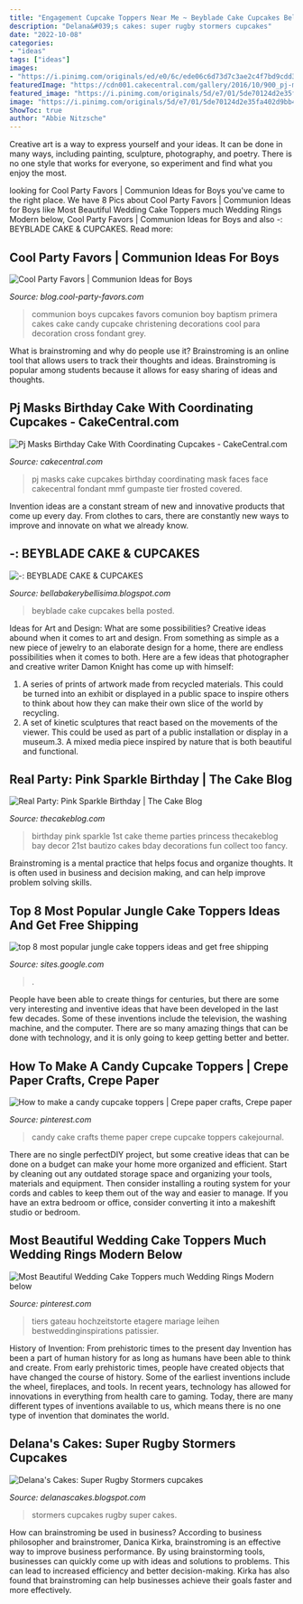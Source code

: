 ```yaml
---
title: "Engagement Cupcake Toppers Near Me ~ Beyblade Cake Cupcakes Bella Posted"
description: "Delana&#039;s cakes: super rugby stormers cupcakes"
date: "2022-10-08"
categories:
- "ideas"
tags: ["ideas"]
images:
- "https://i.pinimg.com/originals/ed/e0/6c/ede06c6d73d7c3ae2c4f7bd9cdd3839f.jpg"
featuredImage: "https://cdn001.cakecentral.com/gallery/2016/10/900_pj-masks-birthday-cake-with-coordinating-cupcakes-13499Bri2N.jpg"
featured_image: "https://i.pinimg.com/originals/5d/e7/01/5de70124d2e35fa402d9bb48e075c191.jpg"
image: "https://i.pinimg.com/originals/5d/e7/01/5de70124d2e35fa402d9bb48e075c191.jpg"
ShowToc: true
author: "Abbie Nitzsche"
---
```



Creative art is a way to express yourself and your ideas. It can be done in many ways, including painting, sculpture, photography, and poetry. There is no one style that works for everyone, so experiment and find what you enjoy the most.

	

		
looking for Cool Party Favors | Communion Ideas for Boys you've came to the right place. We have 8 Pics about Cool Party Favors | Communion Ideas for Boys like Most Beautiful Wedding Cake Toppers much Wedding Rings Modern below, Cool Party Favors | Communion Ideas for Boys and also -: BEYBLADE CAKE &amp; CUPCAKES. Read more:
		
    
## Cool Party Favors | Communion Ideas For Boys

<img loading=lazy src="http://blog.cool-party-favors.com/wp-content/uploads/2012/08/Communion-Cupcakes1.jpg" onerror="this.onerror=null;this.src='https://tse3.mm.bing.net/th?id=OIP.j5ANzJuUXCpNFZiY77o_cAHaE6&amp;pid=15.1';" alt="Cool Party Favors | Communion Ideas for Boys">

_Source: blog.cool-party-favors.com_

>communion boys cupcakes favors comunion boy baptism primera cakes cake candy cupcake christening decorations cool para decoration cross fondant grey. 

	

What is brainstroming and why do people use it?
Brainstroming is an online tool that allows users to track their thoughts and ideas. Brainstroming is popular among students because it allows for easy sharing of ideas and thoughts.

    
## Pj Masks Birthday Cake With Coordinating Cupcakes - CakeCentral.com

<img loading=lazy src="https://cdn001.cakecentral.com/gallery/2016/10/900_pj-masks-birthday-cake-with-coordinating-cupcakes-13499Bri2N.jpg" onerror="this.onerror=null;this.src='https://tse4.mm.bing.net/th?id=OIP.GtKixNB6mUFGWJAKRl_R_gHaFj&amp;pid=15.1';" alt="Pj Masks Birthday Cake With Coordinating Cupcakes - CakeCentral.com">

_Source: cakecentral.com_

>pj masks cake cupcakes birthday coordinating mask faces face cakecentral fondant mmf gumpaste tier frosted covered. 

	

Invention ideas are a constant stream of new and innovative products that come up every day. From clothes to cars, there are constantly new ways to improve and innovate on what we already know. 

    
## -: BEYBLADE CAKE &amp; CUPCAKES

<img loading=lazy src="http://2.bp.blogspot.com/-Y2Po5dwsRg8/T8xAC_TvzII/AAAAAAAAEPE/rZlL8DbuWYk/s1600/IMG_3397-1.jpg" onerror="this.onerror=null;this.src='https://tse1.mm.bing.net/th?id=OIP.eJC8w_71Ma20pG2XC8k1NwHaFj&amp;pid=15.1';" alt="-: BEYBLADE CAKE &amp; CUPCAKES">

_Source: bellabakerybellisima.blogspot.com_

>beyblade cake cupcakes bella posted. 

	

Ideas for Art and Design: What are some possibilities?
Creative ideas abound when it comes to art and design. From something as simple as a new piece of jewelry to an elaborate design for a home, there are endless possibilities when it comes to both. Here are a few ideas that photographer and creative writer Damon Knight has come up with himself:
1. A series of prints of artwork made from recycled materials. This could be turned into an exhibit or displayed in a public space to inspire others to think about how they can make their own slice of the world by recycling.
2. A set of kinetic sculptures that react based on the movements of the viewer. This could be used as part of a public installation or display in a museum.3. A mixed media piece inspired by nature that is both beautiful and functional.

    
## Real Party: Pink Sparkle Birthday | The Cake Blog

<img loading=lazy src="https://thecakeblog.com/wp-content/uploads/2010/08/pink_sparkle_birthday.jpg" onerror="this.onerror=null;this.src='https://tse4.mm.bing.net/th?id=OIP.CPFIp5dxN2ptRUNovpFkpQHaTE&amp;pid=15.1';" alt="Real Party: Pink Sparkle Birthday | The Cake Blog">

_Source: thecakeblog.com_

>birthday pink sparkle 1st cake theme parties princess thecakeblog bay decor 21st bautizo cakes bday decorations fun collect too fancy. 

	

Brainstroming is a mental practice that helps focus and organize thoughts. It is often used in business and decision making, and can help improve problem solving skills.

    
## Top 8 Most Popular Jungle Cake Toppers Ideas And Get Free Shipping

<img loading=lazy src="https://i0.wp.com/ae01.alicdn.com/kf/HTB1L2qWcouF3KVjSZK9q6zVtXXaI/WEIGAO-Zoo-Animal-font-b-cake-b-font-font-b-Toppers-b-font-Safari-font-b.jpg?crop=3,3,924,601&amp;quality=3489" onerror="this.onerror=null;this.src='https://tse2.mm.bing.net/th?id=OIP.rcvogY6EtgUaPQhtB9ONzQHaHa&amp;pid=15.1';" alt="top 8 most popular jungle cake toppers ideas and get free shipping">

_Source: sites.google.com_

>. 

	

People have been able to create things for centuries, but there are some very interesting and inventive ideas that have been developed in the last few decades. Some of these inventions include the television, the washing machine, and the computer. There are so many amazing things that can be done with technology, and it is only going to keep getting better and better.

    
## How To Make A Candy Cupcake Toppers | Crepe Paper Crafts, Crepe Paper

<img loading=lazy src="https://i.pinimg.com/originals/5d/e7/01/5de70124d2e35fa402d9bb48e075c191.jpg" onerror="this.onerror=null;this.src='https://tse2.mm.bing.net/th?id=OIP.O9lirLLl6ghhfYf4SDM5LwAAAA&amp;pid=15.1';" alt="How to make a candy cupcake toppers | Crepe paper crafts, Crepe paper">

_Source: pinterest.com_

>candy cake crafts theme paper crepe cupcake toppers cakejournal. 

	

There are no single perfectDIY project, but some creative ideas that can be done on a budget can make your home more organized and efficient. Start by cleaning out any outdated storage space and organizing your tools, materials and equipment. Then consider installing a routing system for your cords and cables to keep them out of the way and easier to manage. If you have an extra bedroom or office, consider converting it into a makeshift studio or bedroom.

    
## Most Beautiful Wedding Cake Toppers Much Wedding Rings Modern Below

<img loading=lazy src="https://i.pinimg.com/originals/ed/e0/6c/ede06c6d73d7c3ae2c4f7bd9cdd3839f.jpg" onerror="this.onerror=null;this.src='https://tse4.mm.bing.net/th?id=OIP.Vy3G9AD2J960Y90G3Z_ZTAHaLH&amp;pid=15.1';" alt="Most Beautiful Wedding Cake Toppers much Wedding Rings Modern below">

_Source: pinterest.com_

>tiers gateau hochzeitstorte etagere mariage leihen bestweddinginspirations patissier. 

	

History of Invention: From prehistoric times to the present day
Invention has been a part of human history for as long as humans have been able to think and create. From early prehistoric times, people have created objects that have changed the course of history. Some of the earliest inventions include the wheel, fireplaces, and tools. In recent years, technology has allowed for innovations in everything from health care to gaming. Today, there are many different types of inventions available to us, which means there is no one type of invention that dominates the world.

    
## Delana&#039;s Cakes: Super Rugby Stormers Cupcakes

<img loading=lazy src="http://2.bp.blogspot.com/-mJnR8vamPXo/UT7iYWOOGyI/AAAAAAAACyc/2bewLaGJ2NU/s1600/Stormers-Cupcakes1.jpg" onerror="this.onerror=null;this.src='https://tse3.mm.bing.net/th?id=OIP.4rqvajf-PPnyYJOWW5D_nwHaMm&amp;pid=15.1';" alt="Delana&#039;s Cakes: Super Rugby Stormers cupcakes">

_Source: delanascakes.blogspot.com_

>stormers cupcakes rugby super cakes. 

	

How can brainstroming be used in business?
According to business philosopher and brainstromer, Danica Kirka, brainstroming is an effective way to improve business performance. By using brainstorming tools, businesses can quickly come up with ideas and solutions to problems. This can lead to increased efficiency and better decision-making. Kirka has also found that brainstroming can help businesses achieve their goals faster and more effectively.

